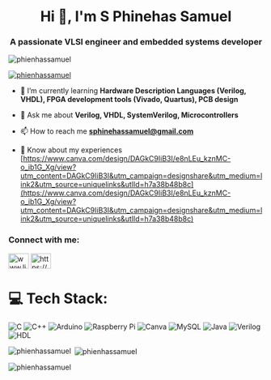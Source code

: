 <h1 align="center">Hi 👋, I'm S Phinehas Samuel</h1>
<h3 align="center">A passionate VLSI engineer and embedded systems developer</h3>

<p align="left"> <img src="https://komarev.com/ghpvc/?username=phienhassamuel&label=Profile%20views&color=0e75b6&style=flat" alt="phienhassamuel" /> </p>

<p align="left"> <a href="https://github.com/ryo-ma/github-profile-trophy"><img src="https://github-profile-trophy.vercel.app/?username=phienhassamuel" alt="phienhassamuel" /></a> </p>

- 🌱 I’m currently learning **Hardware Description Languages (Verilog, VHDL), FPGA development tools (Vivado, Quartus), PCB design**

- 💬 Ask me about **Verilog, VHDL, SystemVerilog, Microcontrollers**

- 📫 How to reach me **sphinehassamuel@gmail.com**

- 📄 Know about my experiences [https://www.canva.com/design/DAGkC9IiB3I/e8nLEu_kznMC-o_ib1G_Xg/view?utm_content=DAGkC9IiB3I&utm_campaign=designshare&utm_medium=link2&utm_source=uniquelinks&utlId=h7a38b48b8c](https://www.canva.com/design/DAGkC9IiB3I/e8nLEu_kznMC-o_ib1G_Xg/view?utm_content=DAGkC9IiB3I&utm_campaign=designshare&utm_medium=link2&utm_source=uniquelinks&utlId=h7a38b48b8c)

<h3 align="left">Connect with me:</h3>
<p align="left">
<a href="https://linkedin.com/in/www.linkedin.com/in/s-phinehas-samuel-730885265" target="blank"><img align="center" src="https://raw.githubusercontent.com/rahuldkjain/github-profile-readme-generator/master/src/images/icons/Social/linked-in-alt.svg" alt="www.linkedin.com/in/s-phinehas-samuel-730885265" height="30" width="40" /></a>
<a href="https://www.hackerrank.com/https://www.hackerrank.com/profile/sphinehassamuel" target="blank"><img align="center" src="https://raw.githubusercontent.com/rahuldkjain/github-profile-readme-generator/master/src/images/icons/Social/hackerrank.svg" alt="https://www.hackerrank.com/profile/sphinehassamuel" height="30" width="40" /></a>
</p>

# 💻 Tech Stack:
![C](https://img.shields.io/badge/c-%2300599C.svg?style=for-the-badge&logo=c&logoColor=white) 
![C++](https://img.shields.io/badge/c++-%2300599C.svg?style=for-the-badge&logo=c%2B%2B&logoColor=white) 
![Arduino](https://img.shields.io/badge/-Arduino-00979D.svg?style=for-the-badge&logo=Arduino&logoColor=white) 
![Raspberry Pi](https://img.shields.io/badge/-Raspberry_Pi-C51A4A.svg?style=for-the-badge&logo=Raspberry-Pi) 
![Canva](https://img.shields.io/badge/Canva-%2300C4CC.svg?style=for-the-badge&logo=Canva&logoColor=white) 
![MySQL](https://img.shields.io/badge/mysql-4479A1.svg?style=for-the-badge&logo=mysql&logoColor=white) 
![Java](https://img.shields.io/badge/java-%23ED8B00.svg?style=for-the-badge&logo=openjdk&logoColor=white) 
![Verilog](https://img.shields.io/badge/Verilog-%230077B5.svg?style=for-the-badge&logo=verilog&logoColor=white)
![HDL](https://img.shields.io/badge/HDL-%23FF3E00.svg?style=for-the-badge&logo=verilog&logoColor=white)

<p><img align="left" src="https://github-readme-stats.vercel.app/api/top-langs?username=phienhassamuel&show_icons=true&locale=en&layout=compact" alt="phienhassamuel" /></p>

<p>&nbsp;<img align="center" src="https://github-readme-stats.vercel.app/api?username=phienhassamuel&show_icons=true&locale=en" alt="phienhassamuel" /></p>

<p><img align="center" src="https://github-readme-streak-stats.herokuapp.com/?user=phienhassamuel&" alt="phienhassamuel" /></p>
